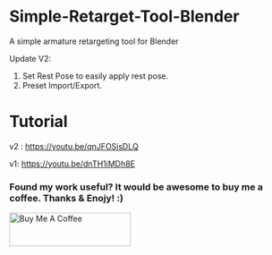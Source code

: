 # Simple-Retarget-Tool-Blender
A simple armature retargeting tool for Blender

Update V2:
1. Set Rest Pose to easily apply rest pose.
2. Preset Import/Export.
# Tutorial
v2 : https://youtu.be/qnJFOSisDLQ

v1: https://youtu.be/dnTH1iMDh8E


### Found my work useful? It would be awesome to buy me a coffee. Thanks & Enojy! :)

<a href="https://www.buymeacoffee.com/fahadp" target="_blank"><img src="https://cdn.buymeacoffee.com/buttons/v2/default-yellow.png" alt="Buy Me A Coffee" style="height: 60px !important;width: 217px !important;" ></a>
